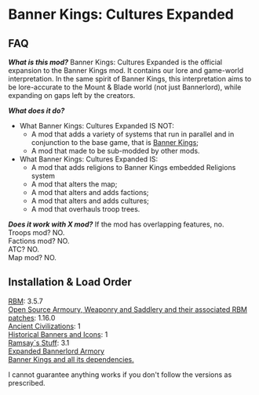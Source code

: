 # Banner Kings: Cultures Expanded

## FAQ
***What is this mod?***
Banner Kings: Cultures Expanded is the official expansion to the Banner Kings mod. It contains our lore and game-world interpretation. In the same spirit of Banner Kings, this interpretation aims to be lore-accurate to the Mount & Blade world (not just Bannerlord), while expanding on gaps left by the creators.

***What does it do?***
- What Banner Kings: Cultures Expanded IS NOT:
  - A mod that adds a variety of systems that run in parallel and in conjunction to the base game, that is [Banner Kings](https://github.com/R-Vaccari/bannerlord-banner-kings);
  - A mod that made to be sub-modded by other mods.
- What Banner Kings: Cultures Expanded IS:
  - A mod that adds religions to Banner Kings embedded Religions system
  - A mod that alters the map;
  - A mod that alters and adds factions;
  - A mod that alters and adds cultures;
  - A mod that overhauls troop trees.   


***Does it work with X mod?***
If the mod has overlapping features, no.   
Troops mod? NO.   
Factions mod? NO.   
ATC? NO.   
Map mod? NO.   

## Installation & Load Order

[RBM](https://www.nexusmods.com/mountandblade2bannerlord/mods/791): 3.5.7   
[Open Source Armoury, Weaponry and Saddlery and their associated RBM patches](https://www.nexusmods.com/mountandblade2bannerlord/mods/2829): 1.16.0   
[Ancient Civilizations](https://www.nexusmods.com/mountandblade2bannerlord/mods/5859): 1   
[Historical Banners and Icons](https://www.nexusmods.com/mountandblade2bannerlord/mods/5622): 1   
[Ramsay`s Stuff](https://www.nexusmods.com/mountandblade2bannerlord/mods/3494?tab=files): 3.1   
[Expanded Bannerlord Armory](https://www.nexusmods.com/mountandblade2bannerlord/mods/5317)   
[Banner Kings and all its dependencies.](https://github.com/R-Vaccari/bannerlord-banner-kings#installation)   

I cannot guarantee anything works if you don't follow the versions as prescribed.
